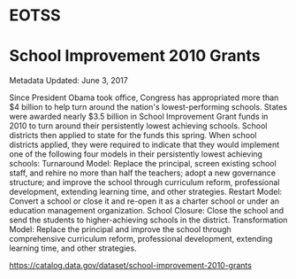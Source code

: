 # EOTSS

# School Improvement 2010 Grants
Metadata Updated: June 3, 2017 

Since President Obama took office, Congress has appropriated more than $4 billion to help turn around the nation's lowest-performing schools. States were awarded nearly $3.5 billion in School Improvement Grant funds in 2010 to turn around their persistently lowest achieving schools. School districts then applied to state for the funds this spring. When school districts applied, they were required to indicate that they would implement one of the following four models in their persistently lowest achieving schools: Turnaround Model: Replace the principal, screen existing school staff, and rehire no more than half the teachers; adopt a new governance structure; and improve the school through curriculum reform, professional development, extending learning time, and other strategies. Restart Model: Convert a school or close it and re-open it as a charter school or under an education management organization. School Closure: Close the school and send the students to higher-achieving schools in the district. Transformation Model: Replace the principal and improve the school through comprehensive curriculum reform, professional development, extending learning time, and other strategies.

https://catalog.data.gov/dataset/school-improvement-2010-grants
